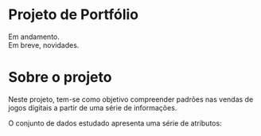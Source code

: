 # Projeto de Portfólio
Em andamento. <br>
Em breve, novidades.

# Sobre o projeto
Neste projeto, tem-se como objetivo compreender padrões nas vendas de jogos digitais a partir de uma série de informações.

O conjunto de dados estudado apresenta uma série de atributos:
